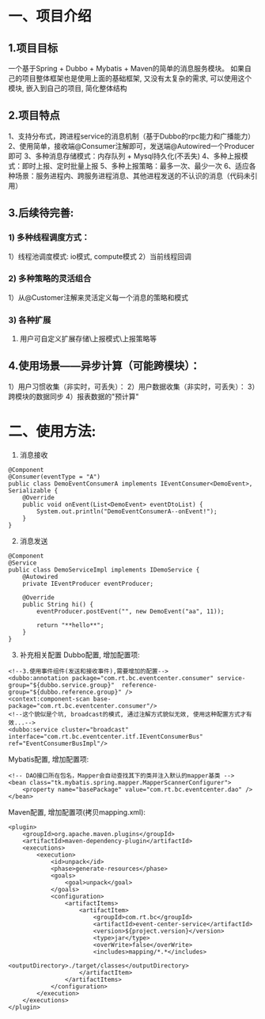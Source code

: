# 一、项目介绍
## 1.项目目标
一个基于Spring + Dubbo + Mybatis + Maven的简单的消息服务模块。
如果自己的项目整体框架也是使用上面的基础框架, 又没有太复杂的需求, 可以使用这个模块, 嵌入到自己的项目, 简化整体结构

## 2.项目特点
1、支持分布式，跨进程service的消息机制（基于Dubbo的rpc能力和广播能力）
2、使用简单，接收端@Consumer注解即可，发送端@Autowired一个Producer即可
3、多种消息存储模式：内存队列 + Mysql持久化(不丢失)
4、多种上报模式：即时上报、定时批量上报
5、多种上报策略：最多一次、最少一次
6、适应各种场景：服务进程内、跨服务进程消息、其他进程发送的不认识的消息（代码未引用）

## 3.后续待完善:
### 1) 多种线程调度方式：
1）线程池调度模式: io模式, compute模式
2）当前线程回调

### 2) 多种策略的灵活组合
1）从@Customer注解来灵活定义每一个消息的策略和模式

### 3) 各种扩展
1) 用户可自定义扩展存储\上报模式\上报策略等

## 4.使用场景——异步计算（可能跨模块）：
1）用户习惯收集（非实时，可丢失）：
2）用户数据收集（非实时，可丢失）：
3）跨模块的数据同步
4）报表数据的"预计算"

# 二、使用方法:
1) 消息接收
```
@Component
@Consumer(eventType = "A")
public class DemoEventConsumerA implements IEventConsumer<DemoEvent>, Serializable {
    @Override
    public void onEvent(List<DemoEvent> eventDtoList) {
        System.out.println("DemoEventConsumerA--onEvent!");
    }
}
```

2) 消息发送
```
@Component
@Service
public class DemoServiceImpl implements IDemoService {
    @Autowired
    private IEventProducer eventProducer;

    @Override
    public String hi() {
        eventProducer.postEvent("", new DemoEvent("aa", 11));

        return "**hello**";
    }
}

```

3) 补充相关配置
Dubbo配置, 增加配置项:
```
<!--3.使用事件组件(发送和接收事件),需要增加的配置-->
<dubbo:annotation package="com.rt.bc.eventcenter.consumer" service-group="${dubbo.service.group}"  reference-group="${dubbo.reference.group}" />
<context:component-scan base-package="com.rt.bc.eventcenter.consumer"/>
<!--这个貌似是个坑, broadcast的模式, 通过注解方式貌似无效, 使用这种配置方式才有效...-->
<dubbo:service cluster="broadcast" interface="com.rt.bc.eventcenter.itf.IEventConsumerBus" ref="EventConsumerBusImpl"/>
```

Mybatis配置, 增加配置项:
```
<!-- DAO接口所在包名，Mapper会自动查找其下的类并注入默认的mapper基类 -->
<bean class="tk.mybatis.spring.mapper.MapperScannerConfigurer">
    <property name="basePackage" value="com.rt.bc.eventcenter.dao" />
</bean>
```

Maven配置, 增加配置项(拷贝mapping.xml):
```
<plugin>
    <groupId>org.apache.maven.plugins</groupId>
    <artifactId>maven-dependency-plugin</artifactId>
    <executions>
        <execution>
            <id>unpack</id>
            <phase>generate-resources</phase>
            <goals>
                <goal>unpack</goal>
            </goals>
            <configuration>
                <artifactItems>
                    <artifactItem>
                        <groupId>com.rt.bc</groupId>
                        <artifactId>event-center-service</artifactId>
                        <version>${project.version}</version>
                        <type>jar</type>
                        <overWrite>false</overWrite>
                        <includes>mapping/*.*</includes>
                        <outputDirectory>./target/classes</outputDirectory>
                    </artifactItem>
                </artifactItems>
            </configuration>
        </execution>
    </executions>
</plugin>
```

